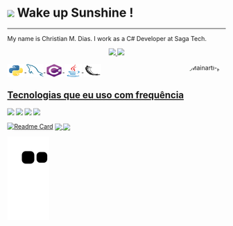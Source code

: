 
<h1><img src="https://emojis.slackmojis.com/emojis/images/1531849430/4246/blob-sunglasses.gif?1531849430" width="30"/> 
Wake up Sunshine ! </h1> <hr>

My name is Christian M. Dias. I work as a C# Developer at Saga Tech.
<div align="center">
  <a href="https://github.com/ChristianMainarti">
  <img height="180em" src="https://github-readme-stats.vercel.app/api?username=christianmainarti&show_icons=true&theme=tokyonight&include_all_commits=true&count_private=true"/>
  <img height="180em" src="https://github-readme-stats.vercel.app/api/top-langs/?username=christianmainarti&layout=compact&langs_count=7&theme=tokyonight"/>
</div>
<div style="display: inline_block"><br>
  <img align="center" alt="Mainarti-Python" height="30" width="40" src="https://raw.githubusercontent.com/devicons/devicon/master/icons/python/python-original.svg">
  <img align="center" alt="Mainarti-Python" height="30" width="40" src="https://raw.githubusercontent.com/devicons/devicon/master/icons/mysql/mysql-original.svg">
  <img align="center" alt="Mainarti-Csharp" height="30" width="40" src="https://raw.githubusercontent.com/devicons/devicon/master/icons/csharp/csharp-original.svg">
  <img align="center" alt="Mainarti-Java" height="30" width="40" src="https://raw.githubusercontent.com/devicons/devicon/master/icons/java/java-original.svg">
  <img align="center" alt="Mainarti-Flask" height="30" width="40" src="https://raw.githubusercontent.com/devicons/devicon/master/icons/flask/flask-original.svg">


  <img align="right" alt="Mainarti-pic" height="150" style="border-radius:50px;" src="https://www.google.com/search?q=steven+universe+gif&client=opera&hs=Qxf&sxsrf=AOaemvKJBNafJLgLij9qzYGoEC3fV3ujGg:1641908696541&source=lnms&tbm=isch&sa=X&ved=2ahUKEwiImvHE6qn1AhVRH7kGHTNHC0cQ_AUoAXoECAIQAw&biw=1880&bih=977&dpr=1#imgrc=U90q7bJpbNqmgM ">
</div>
  
  ## Tecnologias que eu uso com frequência
 
<div> 
  <a href="https://www.instagram.com/tiomainarti" target="_blank"><img src="https://img.shields.io/badge/-Instagram-%23E4405F?style=for-the-badge&logo=instagram&logoColor=white" target="_blank"></a>
 <a href="https://discord.gg/wXVJ4Bvqfg" target="_blank"><img src="https://img.shields.io/badge/Discord-7289DA?style=for-the-badge&logo=discord&logoColor=white" target="_blank"></a> 
  <a href="https://twitter.com/TioMainarti" target="_blank"><img src="https://img.shields.io/badge/Twitter-1DA1F2?style=for-the-badge&logo=twitter&logoColor=white"></a>
  <a href = "mailto:christian.dias@sagatechbrasil.com.br"><img src="https://img.shields.io/badge/Gmail-D14836?style=for-the-badge&logo=gmail&logoColor=white"></a>
  
  [![Readme Card](https://github-readme-stats.vercel.app/api/pin/?username=christianmainarti&repo=Sats&theme=tokyonight&show_owner)](https://github.com/ChristianMainarti/Sats)
<a href="https://github.com/ChristianMainarti/ModbusTCP">
  <img align="center" src="https://github-readme-stats.vercel.app/api/pin/?username=christianmainarti&repo=ModbusTCP&theme=tokyonight&show_owner" />
</a>
<a href="https://github.com/ChristianMainarti/Sats">
  <img align="center" src="https://github-readme-stats.vercel.app/api/pin/?username=christianmainarti&repo=Sats&show_owner" />
</a>

 
  ![Snake animation](https://github.com/ChristianMainarti/ChristianMainarti/blob/output/github-contribution-grid-snake.svg)
 
</div>
